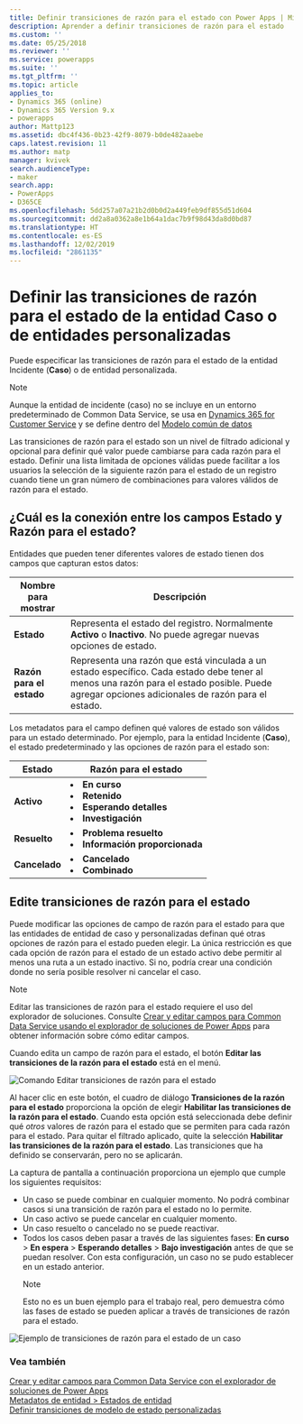```yaml
---
title: Definir transiciones de razón para el estado con Power Apps | MicrosoftDocs
description: Aprender a definir transiciones de razón para el estado
ms.custom: ''
ms.date: 05/25/2018
ms.reviewer: ''
ms.service: powerapps
ms.suite: ''
ms.tgt_pltfrm: ''
ms.topic: article
applies_to:
- Dynamics 365 (online)
- Dynamics 365 Version 9.x
- powerapps
author: Mattp123
ms.assetid: dbc4f436-0b23-42f9-8079-b0de482aaebe
caps.latest.revision: 11
ms.author: matp
manager: kvivek
search.audienceType:
- maker
search.app:
- PowerApps
- D365CE
ms.openlocfilehash: 5dd257a07a21b2d0b0d2a449feb9df855d51d604
ms.sourcegitcommit: dd2a8a0362a8e1b64a1dac7b9f98d43da8d0bd87
ms.translationtype: HT
ms.contentlocale: es-ES
ms.lasthandoff: 12/02/2019
ms.locfileid: "2861135"
---
```

# <a name="define-status-reason-transitions-for-the-case-or-custom-entities"></a>Definir las transiciones de razón para el estado de la entidad Caso o de entidades personalizadas

Puede especificar las transiciones de razón para el estado de la entidad Incidente (**Caso**) o de entidad personalizada.

> [!NOTE]
> Aunque la entidad de incidente (caso) no se incluye en un entorno predeterminado de Common Data Service, se usa en [Dynamics 365 for Customer Service](https://dynamics.microsoft.com/customer-service/) y se define dentro del [Modelo común de datos](https://github.com/Microsoft/CDM/blob/master/schemaDocuments/core/applicationCommon/foundationCommon/crmCommon/service/Incident.cdm.json)
  
Las transiciones de razón para el estado son un nivel de filtrado adicional y opcional para definir qué valor puede cambiarse para cada razón para el estado. Definir una lista limitada de opciones válidas puede facilitar a los usuarios la selección de la siguiente razón para el estado de un registro cuando tiene un gran número de combinaciones para valores válidos de razón para el estado.  
  
<a name="BKMK_StatusAndStatusReasons"></a>

## <a name="what-is-the-connection-between-status-and-status-reason-fields"></a>¿Cuál es la conexión entre los campos Estado y Razón para el estado?  

Entidades que pueden tener diferentes valores de estado tienen dos campos que capturan estos datos:  
  
|Nombre para mostrar|Descripción|  
|------------------|-----------------|  
|**Estado**|Representa el estado del registro. Normalmente **Activo** o **Inactivo**. No puede agregar nuevas opciones de estado.|  
|**Razón para el estado**|Representa una razón que está vinculada a un estado específico. Cada estado debe tener al menos una razón para el estado posible. Puede agregar opciones adicionales de razón para el estado.|  
  
Los metadatos para el campo definen qué valores de estado son válidos para un estado determinado. Por ejemplo, para la entidad Incidente (**Caso**), el estado predeterminado y las opciones de razón para el estado son:  
  
|Estado|Razón para el estado|  
|------------|-------------------|  
|**Activo**|<li>**En curso**</li><li>**Retenido**</li><li>**Esperando detalles**</li><li>**Investigación**</li>| 
|**Resuelto**|<li>**Problema resuelto**</li><li>**Información proporcionada**</li>|
|**Cancelado**|<li>**Cancelado**</li><li>**Combinado**</li>|
  
  
<a name="BKMK_EditStatusReasonTransitions"></a>   

## <a name="edit-status-reason-transitions"></a>Edite transiciones de razón para el estado
 
Puede modificar las opciones de campo de razón para el estado para que las entidades de entidad de caso y personalizadas definan qué otras opciones de razón para el estado pueden elegir. La única restricción es que cada opción de razón para el estado de un estado activo debe permitir al menos una ruta a un estado inactivo. Si no, podría crear una condición donde no sería posible resolver ni cancelar el caso.  

> [!NOTE]
> Editar las transiciones de razón para el estado requiere el uso del explorador de soluciones. Consulte [Crear y editar campos para Common Data Service usando el explorador de soluciones de Power Apps](create-edit-field-solution-explorer.md) para obtener información sobre cómo editar campos.
  
 Cuando edita un campo de razón para el estado, el botón **Editar las transiciones de la razón para el estado** está en el menú. 

![Comando Editar transiciones de razón para el estado](media/status-reason-transitions-command.png)

Al hacer clic en este botón, el cuadro de diálogo **Transiciones de la razón para el estado** proporciona la opción de elegir **Habilitar las transiciones de la razón para el estado**. Cuando esta opción está seleccionada debe definir qué *otros* valores de razón para el estado que se permiten para cada razón para el estado. Para quitar el filtrado aplicado, quite la selección **Habilitar las transiciones de la razón para el estado**. Las transiciones que ha definido se conservarán, pero no se aplicarán.  
  
La captura de pantalla a continuación proporciona un ejemplo que cumple los siguientes requisitos: 
 
- Un caso se puede combinar en cualquier momento. No podrá combinar casos si una transición de razón para el estado no lo permite.  
- Un caso activo se puede cancelar en cualquier momento.  
- Un caso resuelto o cancelado no se puede reactivar.  
- Todos los casos deben pasar a través de las siguientes fases: **En curso** > **En espera** > **Esperando detalles** > **Bajo investigación** antes de que se puedan resolver. Con esta configuración, un caso no se pudo establecer en un estado anterior.  
  > [!NOTE]
  >  Esto no es un buen ejemplo para el trabajo real, pero demuestra cómo las fases de estado se pueden aplicar a través de transiciones de razón para el estado.  
  
 ![Ejemplo de transiciones de razón para el estado de un caso](media/status-reason-transitions-example.PNG)  
  
### <a name="see-also"></a>Vea también  

[Crear y editar campos para Common Data Service con el explorador de soluciones de Power Apps](create-edit-field-solution-explorer.md)<br />
[Metadatos de entidad > Estados de entidad](/powerapps/developer/common-data-service/entity-metadata#entity-states)<br />
[Definir transiciones de modelo de estado personalizadas](/dynamics365/customer-engagement/developer/define-custom-state-model-transitions)


